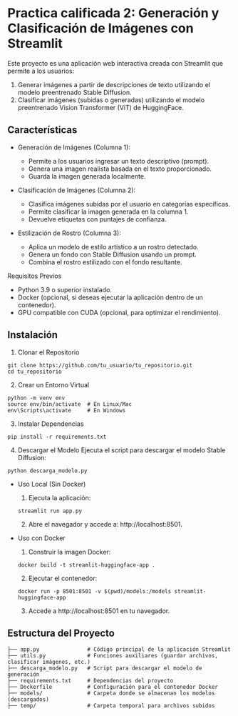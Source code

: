 # Practica calificada 2: Generación y Clasificación de Imágenes con Streamlit

Este proyecto es una aplicación web interactiva creada con Streamlit que permite a los usuarios:

1. Generar imágenes a partir de descripciones de texto utilizando el modelo preentrenado Stable Diffusion.
2. Clasificar imágenes (subidas o generadas) utilizando el modelo preentrenado Vision Transformer (ViT) de HuggingFace.

## Características
- Generación de Imágenes (Columna 1):

    - Permite a los usuarios ingresar un texto descriptivo (prompt).
    - Genera una imagen realista basada en el texto proporcionado.
    - Guarda la imagen generada localmente.

- Clasificación de Imágenes (Columna 2):

    - Clasifica imágenes subidas por el usuario en categorías específicas.
    - Permite clasificar la imagen generada en la columna 1.
    - Devuelve etiquetas con puntajes de confianza.

- Estilización de Rostro (Columna 3):

    - Aplica un modelo de estilo artístico a un rostro detectado.
    - Genera un fondo con Stable Diffusion usando un prompt.
    - Combina el rostro estilizado con el fondo resultante.

Requisitos Previos
- Python 3.9 o superior instalado.
- Docker (opcional, si deseas ejecutar la aplicación dentro de un contenedor).
- GPU compatible con CUDA (opcional, para optimizar el rendimiento).

## Instalación
1. Clonar el Repositorio

````
git clone https://github.com/tu_usuario/tu_repositorio.git
cd tu_repositorio
````

2. Crear un Entorno Virtual
````
python -m venv env
source env/bin/activate  # En Linux/Mac
env\Scripts\activate     # En Windows
````

3. Instalar Dependencias
````
pip install -r requirements.txt
````

4. Descargar el Modelo
Ejecuta el script para descargar el modelo Stable Diffusion:

````
python descarga_modelo.py
````

- Uso Local (Sin Docker)
    1. Ejecuta la aplicación:
    ````
    streamlit run app.py
    ````

    2. Abre el navegador y accede a: http://localhost:8501.
    
- Uso con Docker
    1. Construir la imagen Docker:

    ````
    docker build -t streamlit-huggingface-app .
    ````
    2. Ejecutar el contenedor:

    ````
    docker run -p 8501:8501 -v $(pwd)/models:/models streamlit-huggingface-app
    ````

    3. Accede a http://localhost:8501 en tu navegador.

## Estructura del Proyecto

````
├── app.py               # Código principal de la aplicación Streamlit
├── utils.py             # Funciones auxiliares (guardar archivos, clasificar imágenes, etc.)
├── descarga_modelo.py   # Script para descargar el modelo de generación
├── requirements.txt     # Dependencias del proyecto
├── Dockerfile           # Configuración para el contenedor Docker
├── models/              # Carpeta donde se almacenan los modelos (descargados)
├── temp/                # Carpeta temporal para archivos subidos

````